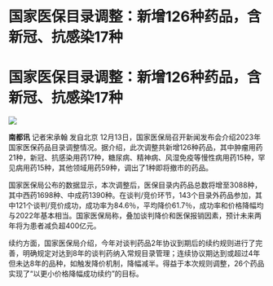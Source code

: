 # 国家医保目录调整：新增126种药品，含新冠、抗感染17种

# 国家医保目录调整：新增126种药品，含新冠、抗感染17种

![](https://inews.gtimg.com/om_bt/OSvnuU3_Ote5zgWhmarTo7CfNpnfl36GC7npq3yKVKEccAA/1000)

**南都讯** 记者宋承翰 发自北京
12月13日，国家医保局召开新闻发布会介绍2023年国家医保药品目录调整情况。据介绍，此次调整共新增126种药品，其中肿瘤用药21种，新冠、抗感染用药17种，糖尿病、精神病、风湿免疫等慢性病用药15种，罕见病用药15种，其他领域用药59种，调出了1种即将撤市的药品。

国家医保局公布的数据显示，本次调整后，医保目录内药品总数将增至3088种，其中西药1698种、中成药1390种。在谈判/竞价环节，143个目录外药品参加，其中121个谈判/竞价成功，成功率为84.6％，平均降价61.7％，成功率和价格降幅均与2022年基本相当。国家医保局称，叠加谈判降价和医保报销因素，预计未来两年将为患者减负超400亿元。

续约方面，国家医保局介绍，今年对谈判药品2年协议到期后的续约规则进行了完善，明确规定对达到8年的谈判药纳入常规目录管理；连续协议期达到或超过4年但未达8年的品种，如触发降价机制，降幅减半。得益于本次规则调整，26个药品实现了“以更小价格降幅成功续约”的目标。

